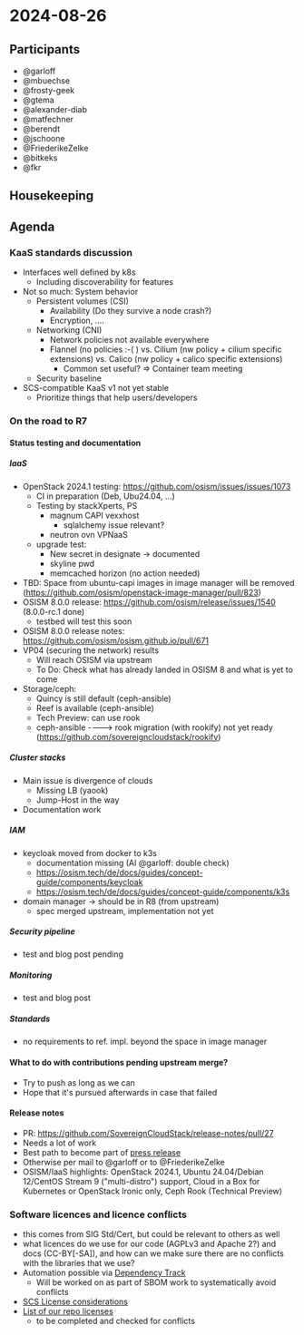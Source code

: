 # 2024-08-26

## Participants

- @garloff
- @mbuechse
- @frosty-geek
- @gtema
- @alexander-diab
- @matfechner
- @berendt
- @jschoone
- @FriederikeZelke
- @bitkeks
- @fkr

## Housekeeping

## Agenda

### KaaS standards discussion

- Interfaces well defined by k8s
    - Including discoverability for features
- Not so much: System behavior
    - Persistent volumes (CSI)
        - Availability (Do they survive a node crash?)
        - Encryption, ....
    - Networking (CNI)
        - Network policies not available everywhere
        - Flannel (no policies :-( ) vs. Cilium (nw policy + cilium specific extensions) vs. Calico (nw policy + calico specific extensions)
            - Common set useful? => Container team meeting
    - Security baseline
- SCS-compatible KaaS v1 not yet stable
    - Prioritize things that help users/developers

### On the road to R7

#### Status testing and documentation

##### IaaS

- OpenStack 2024.1 testing: https://github.com/osism/issues/issues/1073
    - CI in preparation (Deb, Ubu24.04, ...)
    - Testing by stackXperts, PS
        - magnum CAPI vexxhost
            - sqlalchemy issue relevant?
        - neutron ovn VPNaaS
    - upgrade test:
        - New secret in designate -> documented
        - skyline pwd
        - memcached horizon (no action needed)
- TBD: Space from ubuntu-capi images in image manager will be removed (https://github.com/osism/openstack-image-manager/pull/823)
- OSISM 8.0.0 release: https://github.com/osism/release/issues/1540 (8.0.0-rc.1 done)
    - testbed will test this soon
- OSISM 8.0.0 release notes: https://github.com/osism/osism.github.io/pull/671
- VP04 (securing the network) results
    - Will reach OSISM via upstream
    - To Do: Check what has already landed in OSISM 8 and what is yet to come
- Storage/ceph:
    - Quincy is still default (ceph-ansible)
    - Reef is available (ceph-ansible)
    - Tech Preview: can use rook
    - ceph-ansible ----> rook migration (with rookify) not yet ready (https://github.com/sovereigncloudstack/rookify)

##### Cluster stacks

- Main issue is divergence of clouds
    - Missing LB (yaook)
    - Jump-Host in the way
- Documentation work

##### IAM

- keycloak moved from docker to k3s
    - documentation missing (AI @garloff: double check)
    - https://osism.tech/de/docs/guides/concept-guide/components/keycloak
    - https://osism.tech/de/docs/guides/concept-guide/components/k3s
- domain manager -> should be in R8 (from upstream)
    - spec merged upstream, implementation not yet

##### Security pipeline

- test and blog post pending

##### Monitoring

- test and blog post

##### Standards

- no requirements to ref. impl. beyond the space in image manager

#### What to do with contributions pending upstream merge?

- Try to push as long as we can
- Hope that it's pursued afterwards in case that failed

#### Release notes

- PR: <https://github.com/SovereignCloudStack/release-notes/pull/27>
- Needs a lot of work
- Best path to become part of [press release](https://input.scs.community/bKv0NIG0QymKEOas5AQibg#)
- Otherwise per mail to @garloff or to @FriederikeZelke
- OSISM/IaaS highlights: OpenStack 2024.1, Ubuntu 24.04/Debian 12/CentOS Stream 9 ("multi-distro") support, Cloud in a Box for Kubernetes or OpenStack Ironic only, Ceph Rook (Technical Preview)

### Software licences and licence conflicts

- this comes from SIG Std/Cert, but could be relevant to others as well
- what licences do we use for our code (AGPLv3 and Apache 2?) and docs (CC-BY[-SA]), and how can we make sure there are no conflicts with the libraries that we use?
- Automation possible via [Dependency Track](https://dependencytrack.org)
    - Will be worked on as part of SBOM work to systematically avoid conflicts
- [SCS License considerations](https://docs.scs.community/community/license-considerations)
- [List of our repo licenses](https://input.scs.community/bKv0NIG0QymKEOas5AQibg#)
    - to be completed and checked for conflicts
